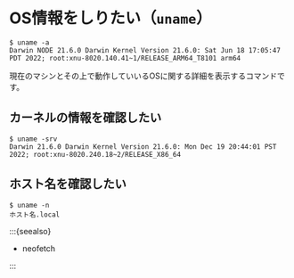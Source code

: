 # OS情報をしりたい（``uname``）

```console
$ uname -a
Darwin NODE 21.6.0 Darwin Kernel Version 21.6.0: Sat Jun 18 17:05:47 PDT 2022; root:xnu-8020.140.41~1/RELEASE_ARM64_T8101 arm64
```

現在のマシンとその上で動作していいるOSに関する詳細を表示するコマンドです。

## カーネルの情報を確認したい

```console
$ uname -srv
Darwin 21.6.0 Darwin Kernel Version 21.6.0: Mon Dec 19 20:44:01 PST 2022; root:xnu-8020.240.18~2/RELEASE_X86_64
```

## ホスト名を確認したい

```console
$ uname -n
ホスト名.local
```

:::{seealso}

- neofetch

:::
